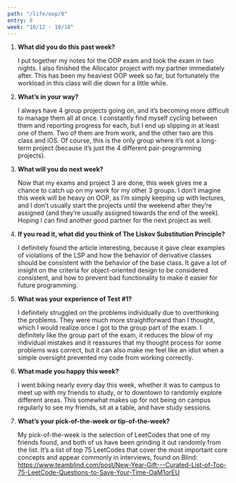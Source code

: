 ```yaml
---
path: "/life/oop/8"
entry: 8
week: "10/12 - 10/18"
---
```


1. **What did you do this past week?**

    I put together my notes for the OOP exam and took the exam in two nights. I also finished the Allocator project with my partner immediately after. This has been my heaviest OOP week so far, but fortunately the workload in this class will die down for a little while.

1. **What’s in your way?**

    I always have 4 group projects going on, and it’s becoming more difficult to manage them all at once. I constantly find myself cycling between them and reporting progress for each, but I end up slipping in at least one of them. Two of them are from work, and the other two are this class and iOS. Of course, this is the only group where it’s not a long-term project (because it’s just the 4 different pair-programming projects).

1. **What will you do next week?**

    Now that my exams and project 3 are done, this week gives me a chance to catch up on my work for my other 3 groups. I don’t imagine this week will be heavy on OOP, as I’m simply keeping up with lectures, and I don’t usually start the projects until the weekend after they’re assigned (and they’re usually assigned towards the end of the week). Hoping I can find another good partner for the next project as well.

1. **If you read it, what did you think of The Liskov Substitution Principle?**

    I definitely found the article interesting, because it gave clear examples of violations of the LSP and how the behavior of derivative classes should be consistent with the behavior of the base class. It gave a lot of insight on the criteria for object-oriented design to be considered consistent, and how to prevent bad functionality to make it easier for future programming.

1. **What was your experience of Test #1?**

    I definitely struggled on the problems individually due to overthinking the problems. They were much more straightforward than I thought, which I would realize once I got to the group part of the exam. I definitely like the group part of the exam, it reduces the blow of my individual mistakes and it reassures that my thought process for some problems was correct, but it can also make me feel like an idiot when a simple oversight prevented my code from working correctly.

1. **What made you happy this week?**

    I went biking nearly every day this week, whether it was to campus to meet up with my friends to study, or to downtown to randomly explore different areas. This somewhat makes up for not being on campus regularly to see my friends, sit at a table, and have study sessions.

1. **What’s your pick-of-the-week or tip-of-the-week?**

    My pick-of-the-week is the selection of LeetCodes that one of my friends found, and both of us have been grinding it out randomly from the list. It’s a list of top 75 LeetCodes that cover the most important core concepts and appear commonly in interviews, found on Blind: https://www.teamblind.com/post/New-Year-Gift---Curated-List-of-Top-75-LeetCode-Questions-to-Save-Your-Time-OaM1orEU